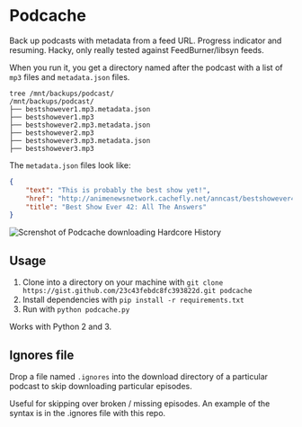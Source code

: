 # Podcache

Back up podcasts with metadata from a feed URL. Progress indicator and resuming.
Hacky, only really tested against FeedBurner/libsyn feeds.

When you run it, you get a directory named after the podcast with a list of `mp3` files and `metadata.json` files.

```
tree /mnt/backups/podcast/
/mnt/backups/podcast/
├── bestshowever1.mp3.metadata.json
├── bestshowever1.mp3
├── bestshowever2.mp3.metadata.json
├── bestshowever2.mp3
├── bestshowever3.mp3.metadata.json
├── bestshowever3.mp3
```

The `metadata.json` files look like:

```json
{
    "text": "This is probably the best show yet!",
    "href": "http://animenewsnetwork.cachefly.net/anncast/bestshowever42.mp3",
    "title": "Best Show Ever 42: All The Answers"
}
```

![Screnshot of Podcache downloading Hardcore History](http://i.imgur.com/pHdVEfi.png)

## Usage

1. Clone into a directory on your machine with `git clone https://gist.github.com/23c43febdc8fc393822d.git podcache`
2. Install dependencies with `pip install -r requirements.txt`
3. Run with `python podcache.py`

Works with Python 2 and 3.

## Ignores file

Drop a file named `.ignores` into the download directory of a particular podcast to skip downloading particular episodes.

Useful for skipping over broken / missing episodes. An example of the syntax is in the .ignores file with this repo.

